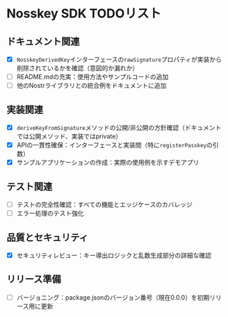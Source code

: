 # Nosskey SDK TODOリスト

## ドキュメント関連
- [x] `NosskeyDerivedKey`インターフェースの`rawSignature`プロパティが実装から削除されているかを確認（意図的か漏れか）
- [ ] README.mdの充実：使用方法やサンプルコードの追加
- [ ] 他のNostrライブラリとの統合例をドキュメントに追加

## 実装関連
- [x] `deriveKeyFromSignature`メソッドの公開/非公開の方針確認（ドキュメントでは公開メソッド、実装ではprivate）
- [x] APIの一貫性確保：インターフェースと実装間（特に`registerPasskey`の引数）
- [x] サンプルアプリケーションの作成：実際の使用例を示すデモアプリ

## テスト関連
- [ ] テストの完全性確認：すべての機能とエッジケースのカバレッジ
- [ ] エラー処理のテスト強化

## 品質とセキュリティ
- [x] セキュリティレビュー：キー導出ロジックと乱数生成部分の詳細な確認

## リリース準備
- [ ] バージョニング：package.jsonのバージョン番号（現在0.0.0）を初期リリース用に更新 